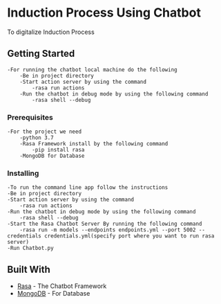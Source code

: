 # Induction Process Using Chatbot

To digitalize Induction Process

## Getting Started

	-For running the chatbot local machine do the following
		-Be in project directory
		-Start action server by using the command
			-rasa run actions
		-Run the chatbot in debug mode by using the following command
			-rasa shell --debug

### Prerequisites
	-For the project we need
		-python 3.7
		-Rasa Framework install by the following command
			-pip install rasa
		-MongoDB for Database
### Installing
	-To run the command line app follow the instructions
	-Be in project directory
	-Start action server by using the command
		-rasa run actions
	-Run the chatbot in debug mode by using the following command
		-rasa shell --debug
	-Start the Rasa Chatbot Server By running the following command
		-rasa run -m models --endpoints endpoints.yml --port 5002 --credentials credentials.yml(specify port where you want to run rasa server)
	-Run Chatbot.py

## Built With

* [Rasa](https://rasa.com/docs/) - The Chatbot Framework
* [MongoDB](https://api.mongodb.com/python/current/tutorial.html) - For Database
